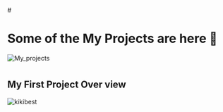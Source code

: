 #<h1>Some of the My Projects are here 🎉</h1>
![My_projects](https://github.com/Kidist-Ayele/Projects/assets/138240613/7852262e-d4cb-4085-822c-004e6cceeeb3)

# <h2> My First Project Over view </h2>

![kikibest](https://github.com/Kidist-Ayele/Projects/assets/138240613/129722a7-eb6b-4cf2-87b6-d2504152ef30)
